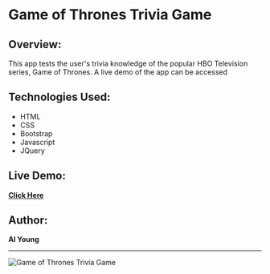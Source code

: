 # Game of Thrones Trivia Game

## Overview:

This app tests the user's trivia knowledge of the popular HBO Television series, Game of Thrones.  A live demo of the app can be accessed 

## Technologies Used:

- HTML
- CSS
- Bootstrap
- Javascript
- JQuery

## Live Demo: 

<strong>[Click Here](https://packleader206.github.io/TriviaGame/)</strong>

## Author:

<strong>Al Young</strong>
<hr>

<img src="https://packleader206.github.io/TriviaGame/assets/images/GOTscreenshot.png" alt="Game of Thrones Trivia Game">
